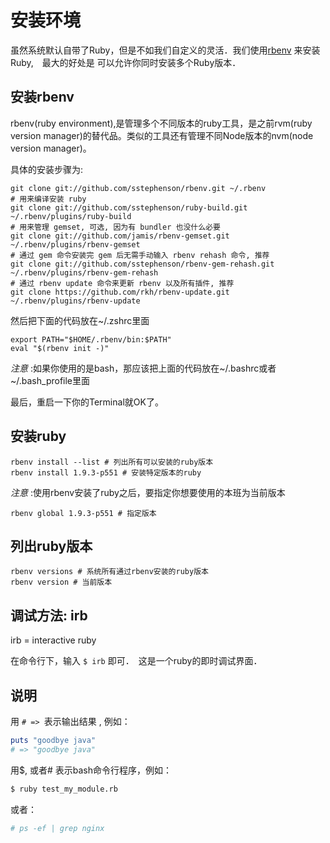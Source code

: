 # 安装环境

虽然系统默认自带了Ruby，但是不如我们自定义的灵活．我们使用[rbenv](https://github.com/sstephenson/rbenv) 来安装Ruby,　最大的好处是
可以允许你同时安装多个Ruby版本．

## 安装rbenv
rbenv(ruby environment),是管理多个不同版本的ruby工具，是之前rvm(ruby version manager)的替代品。类似的工具还有管理不同Node版本的nvm(node version manager)。

具体的安装步骤为:

```
git clone git://github.com/sstephenson/rbenv.git ~/.rbenv
# 用来编译安装 ruby
git clone git://github.com/sstephenson/ruby-build.git ~/.rbenv/plugins/ruby-build
# 用来管理 gemset, 可选, 因为有 bundler 也没什么必要
git clone git://github.com/jamis/rbenv-gemset.git  ~/.rbenv/plugins/rbenv-gemset
# 通过 gem 命令安装完 gem 后无需手动输入 rbenv rehash 命令, 推荐
git clone git://github.com/sstephenson/rbenv-gem-rehash.git ~/.rbenv/plugins/rbenv-gem-rehash
# 通过 rbenv update 命令来更新 rbenv 以及所有插件, 推荐
git clone https://github.com/rkh/rbenv-update.git ~/.rbenv/plugins/rbenv-update
```

然后把下面的代码放在~/.zshrc里面
```
export PATH="$HOME/.rbenv/bin:$PATH"
eval "$(rbenv init -)"
```

*注意* :如果你使用的是bash，那应该把上面的代码放在~/.bashrc或者~/.bash_profile里面

最后，重启一下你的Terminal就OK了。

## 安装ruby
```
rbenv install --list # 列出所有可以安装的ruby版本
rbenv install 1.9.3-p551 # 安装特定版本的ruby
```
*注意* :使用rbenv安装了ruby之后，要指定你想要使用的本班为当前版本
```
rbenv global 1.9.3-p551 # 指定版本
```
## 列出ruby版本
```
rbenv versions # 系统所有通过rbenv安装的ruby版本
rbenv version # 当前版本
```


## 调试方法: irb

irb = interactive ruby

在命令行下，输入 `$ irb` 即可．　这是一个ruby的即时调试界面．

## 说明

用 `# => `表示输出结果 , 例如：

```ruby
puts "goodbye java"
# => "goodbye java"
```

用$, 或者# 表示bash命令行程序，例如：

```bash
$ ruby test_my_module.rb
```
或者：
```ruby
# ps -ef | grep nginx
```


